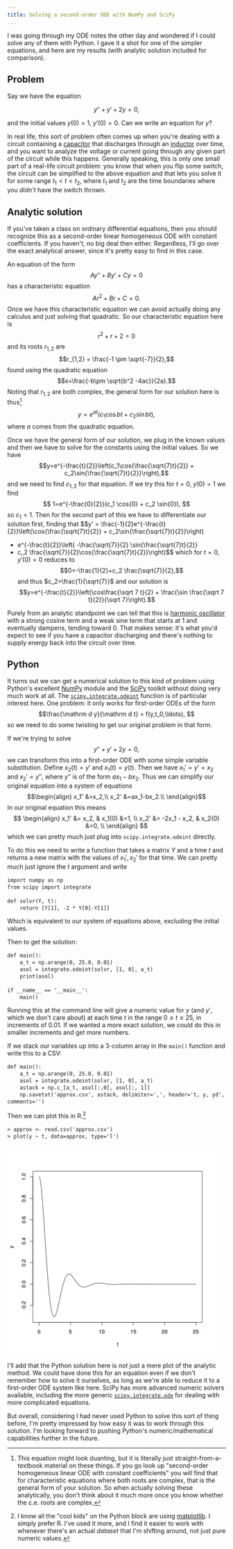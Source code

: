 ```yaml
---
title: Solving a second-order ODE with NumPy and SciPy
...
```


I was going through my ODE notes the other day and wondered if I could solve any of them with Python. I gave it a shot for one of the simpler equations, and here are my results (with analytic solution included for comparison).

## Problem

Say we have the equation

$$ y'' + y' + 2y = 0, $$

and the initial values $y(0) = 1$, $y'(0)=0$. Can we write an equation for $y$?

In real life, this sort of problem often comes up when you're dealing with a circuit containing a [capacitor](http://en.wikipedia.org/wiki/Capacitor) that discharges through an [inductor](http://en.wikipedia.org/wiki/Inductor) over time, and you want to analyze the voltage or current going through any given part of the circuit while this happens.
Generally speaking, this is only one small part of a real-life circuit problem: you know that when you flip some switch, the circuit can be simplified to the above equation and that lets you solve it for some range $t_1 < t < t_2$, where $t_1$ and $t_2$ are the time boundaries where you *didn't* have the switch thrown.

## Analytic solution

If you've taken a class on ordinary differential equations, then you should recognize this as a second-order linear homogeneous ODE with constant coefficients.
If you haven't, no big deal then either.
Regardless, I'll go over the exact analytical answer, since it's pretty easy to find in this case.

An equation of the form $$ Ay''+By'+Cy=0 $$ has a characteristic equation $$Ar^2 + Br + C=0.$$
Once we have this characteristic equation we can avoid actually doing any calculus and just solving that quadratic.
So our characteristic equation here is $$r^2+r+2=0$$ and its roots $r_{1,2}$ are
$$r_{1,2} = \frac{-1 \pm \sqrt{-7}}{2},$$
found using the quadratic equation
$$x=\frac{-b\pm \sqrt{b^2 -4ac}}{2a}.$$
Noting that $r_{1,2}$ are both complex, the general form for our solution here is thus[^generalform]
$$y=e^{at}(c_1 \cos{bt} + c_2 \sin{bt}),$$
where $a$ comes from the quadratic equation.

[^generalform]: This equation might look duanting, but it is literally just straight-from-a-textbook material on these things. If you go look up "second-order homogeneous linear ODE with constant coefficients" you will find that for characteristic equations where both roots are complex, that is the general form of your solution. So when actually solving these analytically, you don't think about it much more once you know whether the c.e. roots are complex.

Once we have the general form of our solution, we plug in the known values
and then we have to solve for the constants using the initial values.
So we have
$$y=e^{-\frac{t}{2}}\left(c_1\cos{\frac{\sqrt{7}t}{2}} + c_2\sin{\frac{\sqrt{7}t}{2}}\right),$$
and we need to find $c_{1,2}$ for that equation.
If we try this for $t=0$, $y(0)=1$ we find
$$ 1=e^{-\frac{0}{2}}(c_1 \cos{0} + c_2 \sin{0}), $$
so $c_1=1$.
Then for the second part of this we have to differentiate our solution first, finding that
$$y' = \frac{-1}{2}e^{-\frac{t}{2}}\left(\cos{\frac{\sqrt{7}t}{2}} + c_2\sin{\frac{\sqrt{7}t}{2}}\right)
+ e^{-\frac{t}{2}}\left( -\frac{\sqrt{7}}{2} \sin{\frac{\sqrt{7}t}{2}}
+ c_2 \frac{\sqrt{7}}{2}\cos{\frac{\sqrt{7}t}{2}}\right)$$
which for $t=0$, $y'(0)=0$ reduces to $$0=-\frac{1}{2}+c_2 \frac{\sqrt{7}}{2},$$
and thus $c_2=\frac{1}{\sqrt{7}}$ and our solution is
$$y=e^{-\frac{t}{2}}\left(\cos\frac{\sqrt 7 t}{2} + \frac{\sin \frac{\sqrt 7 t}{2}}{\sqrt 7}\right).$$

Purely from an analytic standpoint we can tell that this is [harmonic oscillator](http://en.wikipedia.org/wiki/Harmonic_oscillator) with a strong cosine term and a weak sine term that starts at 1 and eventually dampens, tending toward 0.
That makes sense: it's what you'd expect to see if you have a capacitor discharging and there's nothing to supply energy back into the circuit over time.

## Python

It turns out we can get a numerical solution to this kind of problem using Python's excellent [NumPy](http://www.numpy.org/) module and the [SciPy](http://scipy.org/) toolkit without doing very much work at all.
The [`scipy.integrate.odeint`](http://docs.scipy.org/doc/scipy/reference/integrate.html) function is of particular interest here.
One problem: it only works for first-order ODEs of the form
$$\frac{\mathrm d y}{\mathrm d t} = f(y,t_0,\ldots), $$
so we need to do some twisting to get our original problem in that form.

If we're trying to solve
$$ y'' + y' + 2y = 0, $$
we can transform this into a first-order ODE with some simple variable substitution.
Define $x_2(t)=y'$ and $x_1(t)=y(t)$. Then we have $x_1'=y'=x_2$ and $x_2'=y''$, where $y''$ is of the form $ax_1-bx_2$.
Thus we can simplify our original equation into a system of equations
$$\begin{align}
x_1' &=x_2,\\
x_2' &=ax_1-bx_2.\\
\end{align}$$
In our original equation this means
$$ \begin{align}
x_1' &= x_2, & x_1(0) &=1, \\
x_2' &= -2x_1 - x_2, & x_2(0) &=0, \\
\end{align} $$
which we can pretty much just plug into `scipy.integrate.odeint` directly.

To do this we need to write a function that takes a matrix $Y$ and a time $t$ and returns a new matrix with the values of $x_1', x_2'$ for that time.
We can pretty much just ignore the $t$ argument and write

``` {.sourceCode .python}
import numpy as np
from scipy import integrate

def solvr(Y, t):
    return [Y[1], -2 * Y[0]-Y[1]]
```

Which is equivalent to our system of equations above, excluding the initial values.

Then to get the solution:

``` {.sourceCode .python}
def main():
    a_t = np.arange(0, 25.0, 0.01)
    asol = integrate.odeint(solvr, [1, 0], a_t)
    print(asol)

if __name__ == '__main__':
    main()
```

Running this at the command line will give a numeric value for $y$ (and $y'$, which we don't care about) at each time $t$ in the range $0 \leq t \leq 25$, in increments of 0.01.
If we wanted a more exact solution, we could do this in smaller increments and get more numbers.

If we stack our variables up into a 3-column array in the `main()` function and write this to a CSV:

``` {.sourceCode .python}
def main():
    a_t = np.arange(0, 25.0, 0.01)
    asol = integrate.odeint(solvr, [1, 0], a_t)
    astack = np.c_[a_t, asol[:,0], asol[:, 1]]
    np.savetxt('approx.csv', astack, delimiter=',', header='t, y, yd', comments='')
```

Then we can plot this in R.[^plotting]

[^plotting]: I know all the "cool kids" on the Python block are using [matplotlib](http://matplotlib.org/). I simply prefer R. I've used it more, and I find it easier to work with whenever there's an actual *dataset* that I'm shifting around, not just pure numeric values.

``` {.sourceCode .R}
> approx <- read.csv('approx.csv')
> plot(y ~ t, data=approx, type='l')
```

![](/images/python-ode-blog.png)

I'll add that the Python solution here is *not* just a mere plot of the analytic method. We could have done this for an equation even if we don't remember how to solve it ourselves, as long as we're able to reduce it to a first-order ODE system like here. SciPy has more advanced numeric solvers available, including the more generic [`scipy.integrate.ode`](http://docs.scipy.org/doc/scipy-0.13.0/reference/generated/scipy.integrate.ode.html) for dealing with more complicated equations.

But overall, considering I had never used Python to solve this sort of thing before, I'm pretty impressed by how easy it was to work through this solution. I'm looking forward to pushing Python's numeric/mathematical capabilities further in the future.
